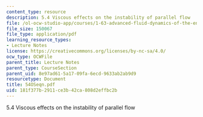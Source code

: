 ```yaml
---
content_type: resource
description: 5.4 Viscous effects on the instability of parallel flow
file: /ol-ocw-studio-app/courses/1-63-advanced-fluid-dynamics-of-the-environment-fall-2002/181f377b2911ce3b42ca808d2effbc2b_54OSeqn.pdf
file_size: 150067
file_type: application/pdf
learning_resource_types:
- Lecture Notes
license: https://creativecommons.org/licenses/by-nc-sa/4.0/
ocw_type: OCWFile
parent_title: Lecture Notes
parent_type: CourseSection
parent_uid: 8e97ad61-5a17-09fa-6ecd-9633ab2ab9d9
resourcetype: Document
title: 54OSeqn.pdf
uid: 181f377b-2911-ce3b-42ca-808d2effbc2b
---
```

5.4 Viscous effects on the instability of parallel flow